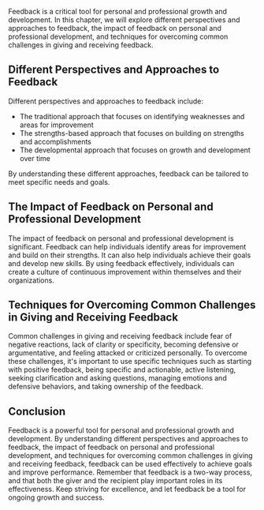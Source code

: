 
Feedback is a critical tool for personal and professional growth and development. In this chapter, we will explore different perspectives and approaches to feedback, the impact of feedback on personal and professional development, and techniques for overcoming common challenges in giving and receiving feedback.

Different Perspectives and Approaches to Feedback
-------------------------------------------------

Different perspectives and approaches to feedback include:

* The traditional approach that focuses on identifying weaknesses and areas for improvement
* The strengths-based approach that focuses on building on strengths and accomplishments
* The developmental approach that focuses on growth and development over time

By understanding these different approaches, feedback can be tailored to meet specific needs and goals.

The Impact of Feedback on Personal and Professional Development
---------------------------------------------------------------

The impact of feedback on personal and professional development is significant. Feedback can help individuals identify areas for improvement and build on their strengths. It can also help individuals achieve their goals and develop new skills. By using feedback effectively, individuals can create a culture of continuous improvement within themselves and their organizations.

Techniques for Overcoming Common Challenges in Giving and Receiving Feedback
----------------------------------------------------------------------------

Common challenges in giving and receiving feedback include fear of negative reactions, lack of clarity or specificity, becoming defensive or argumentative, and feeling attacked or criticized personally. To overcome these challenges, it's important to use specific techniques such as starting with positive feedback, being specific and actionable, active listening, seeking clarification and asking questions, managing emotions and defensive behaviors, and taking ownership of the feedback.

Conclusion
----------

Feedback is a powerful tool for personal and professional growth and development. By understanding different perspectives and approaches to feedback, the impact of feedback on personal and professional development, and techniques for overcoming common challenges in giving and receiving feedback, feedback can be used effectively to achieve goals and improve performance. Remember that feedback is a two-way process, and that both the giver and the recipient play important roles in its effectiveness. Keep striving for excellence, and let feedback be a tool for ongoing growth and success.
